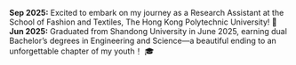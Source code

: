 
<b>Sep 2025:</b> Excited to embark on my journey as a Research Assistant at the School of Fashion and Textiles, The Hong Kong Polytechnic University! 🎉
<br>
<b>Jun 2025:</b> Graduated from Shandong University in June 2025, earning dual Bachelor’s degrees in Engineering and Science—a beautiful ending to an unforgettable chapter of my youth！ 🎓
